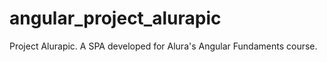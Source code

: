 # angular_project_alurapic
Project Alurapic. A SPA developed for Alura's Angular Fundaments course. 
